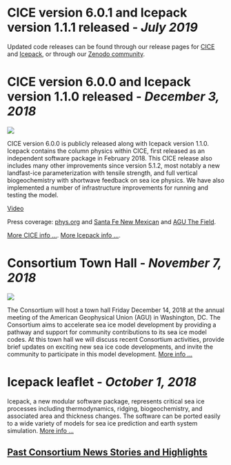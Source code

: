 # **CICE version 6.0.1 and Icepack version 1.1.1 released**   -   *July 2019*   
Updated code releases can be found through our release pages for [CICE](https://github.com/CICE-Consortium/CICE/wiki/CICE-Version-Index) and [Icepack](https://github.com/CICE-Consortium/Icepack/wiki/Icepack-Version-Index), or through our [Zenodo community](https://zenodo.org/communities/cice-consortium).


# **CICE version 6.0.0 and Icepack version 1.1.0 released**   -   *December 3, 2018*   
![](https://avatars2.githubusercontent.com/u/28584507?s=280&v=4)

CICE version 6.0.0 is publicly released along with Icepack version 1.1.0. Icepack contains the column physics within CICE, first released as an independent software package in February 2018. This CICE release also includes many other improvements since version 5.1.2, most notably a new landfast-ice parameterization with tensile strength, and full vertical biogeochemistry with shortwave feedback on sea ice physics. We have also implemented a number of infrastructure improvements for running and testing the model. 

[Video](https://vimeo.com/306045100)

Press coverage: [phys.org](https://phys.org/news/2018-12-arctic-ice-benefit-polar-industry.html) and [Santa Fe New Mexican](http://www.santafenewmexican.com/news/health_and_science/sea-ice-more-than-just-frozen-water/article_3c3eaab2-6574-5500-9ac7-3a7659d5c574.html) and [AGU The Field](https://blogs.agu.org/thefield/2018/12/24/modeling-sea-ice-has-impact-far-beyond-the-poles/). 

[More CICE info ...](https://github.com/CICE-Consortium/CICE/releases/tag/CICE6.0.0). 
[More Icepack info ...](https://github.com/CICE-Consortium/Icepack/releases/tag/Icepack1.1.0). 

# **Consortium Town Hall**   -   *November 7, 2018*
![](http://www.envriplus.eu/wp-content/uploads/2018/06/CEN-FM18_logo-1-1.png)

The Consortium will host a town hall Friday December 14, 2018 at the annual meeting of the American Geophysical Union (AGU) in Washington, DC. The Consortium aims to accelerate sea ice model development by providing a pathway and support for community contributions to its sea ice model codes. At this town hall we will discuss recent Consortium activities, provide brief updates on exciting new sea ice code developments, and invite the community to participate in this model development.  [More info ...](https://agu.confex.com/agu/fm18/meetingapp.cgi/Session/56058) 

# **Icepack leaflet**   -   *October 1, 2018*
Icepack, a new modular software package, represents critical sea ice processes including thermodynamics, ridging, biogeochemistry, and associated area and thickness changes. The software can be
ported easily to a wide variety of models for sea ice prediction and earth system simulation. [More info ...](https://e3sm.org/wp-content/uploads/2018/10/TechnicalHighlight_Icepack_opt.pdf)

## [Past Consortium News Stories and Highlights](https://github.com/CICE-Consortium/About-Us/wiki/Consortium-News-and-Highlights-Archive)